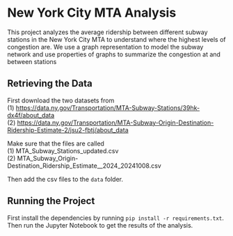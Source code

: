 # New York City MTA Analysis

This project analyzes the average ridership between different subway stations in the New York City MTA to understand where the highest levels of congestion are. We use a graph representation to model the subway network and use properties of graphs to summarize the congestion at and between stations

## Retrieving the Data

First download the two datasets from <br>
(1) https://data.ny.gov/Transportation/MTA-Subway-Stations/39hk-dx4f/about_data <br>
(2) https://data.ny.gov/Transportation/MTA-Subway-Origin-Destination-Ridership-Estimate-2/jsu2-fbtj/about_data

Make sure that the files are called <br>
(1) MTA_Subway_Stations_updated.csv <br>
(2) MTA_Subway_Origin-Destination_Ridership_Estimate__2024_20241008.csv

Then add the csv files to the `data` folder.

## Running the Project

First install the dependencies by running `pip install -r requirements.txt`. Then run the Jupyter Notebook to get the results of the analysis.